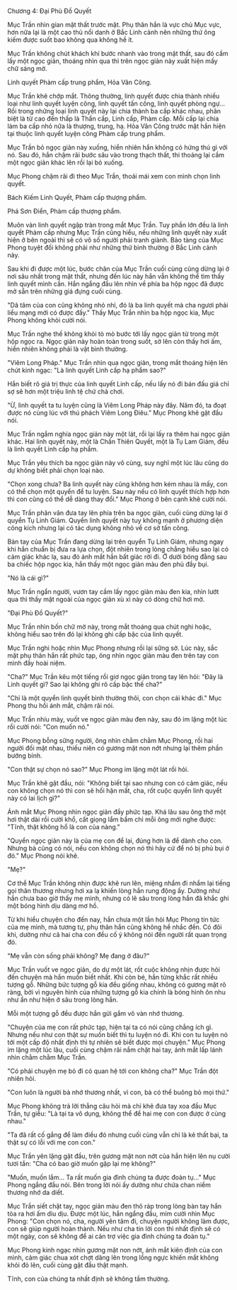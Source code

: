 




Chương 4: Đại Phù Đồ Quyết


Mục Trần nhìn gian mật thất trước mặt. Phụ thân hắn là vực chủ Mục vực, hơn nữa lại là một cao thủ nổi danh ở Bắc Linh cảnh nên những thứ ông kiếm được suốt bao không qua không hề ít.

Mục Trần không chút khách khí bước nhanh vào trong mật thất, sau đó cầm lấy một ngọc giản, thoáng nhìn qua thì trên ngọc giản này xuất hiện mấy chữ sáng mờ.

Linh quyết Phàm cấp trung phẩm, Hỏa Vân Công.

Mục Trần khẽ chớp mắt. Thông thường, linh quyết được chia thành nhiều loại như linh quyết luyện công, linh quyết tấn công, linh quyết phòng ngự… Rồi trong những loại linh quyết này lại chia thành ba cấp khác nhau, phân biệt là từ cao đến thấp là Thần cấp, Linh cấp, Phàm cấp. Mỗi cấp lại chia làm ba cấp nhỏ nữa là thượng, trung, hạ. Hỏa Vân Công trước mặt hắn hiện tại thuộc linh quyết luyện công Phàm cấp trung phẩm.

Mục Trần bỏ ngọc giản này xuống, hiển nhiên hắn không có hứng thú gì với nó. Sau đó, hắn chậm rãi bước sâu vào trong thạch thất, thi thoảng lại cầm một ngọc giản khác lên rồi lại bỏ xuống.

Mục Phong chậm rãi đi theo Mục Trần, thoải mái xem con mình chọn linh quyết.

Bách Kiếm Linh Quyết, Phàm cấp thượng phẩm.

Phá Sơn Điển, Phàm cấp thượng phẩm.

Muôn vàn linh quyết ngập tràn trong mắt Mục Trần. Tuy phần lớn đều là linh quyết Phàm cấp nhưng Mục Trần cũng hiểu, nếu những linh quyết này xuất hiện ở bên ngoài thì sẽ có vô số người phải tranh giành. Bảo tàng của Mục Phong tuyệt đối không phải như những thứ bình thường ở Bắc Linh cảnh này.

Sau khi đi được một lúc, bước chân của Mục Trần cuối cùng cũng dừng lại ở nơi sâu nhất trong mật thất, nhưng đến lúc này hắn vẫn không thể tìm thấy linh quyết mình cần. Hắn ngẩng đầu lên nhìn về phía ba hộp ngọc đã được mở sẵn trên những giá đựng cuối cùng.

"Dã tâm của con cũng không nhỏ nhỉ, đó là ba linh quyết mà cha ngươi phải liều mạng mới có được đấy." Thấy Mục Trần nhìn ba hộp ngọc kia, Mục Phong không khỏi cười nói.

Mục Trần nghe thế không khỏi tò mò bước tới lấy ngọc giản từ trong một hộp ngọc ra. Ngọc giản này hoàn toàn trong suốt, sờ lên còn thấy hơi ấm, hiển nhiên không phải là vật bình thường.

"Viêm Long Pháp." Mục Trần nhìn qua ngọc giản, trong mắt thoáng hiện lên chút kinh ngạc: "Là linh quyết Linh cấp hạ phẩm sao?"

Hắn biết rõ giá trị thực của linh quyết Linh cấp, nếu lấy nó đi bán đấu giá chỉ sợ sẽ hơn một triệu linh tệ chứ chả chơi.

"Ừ, linh quyết ta tu luyện cũng là Viêm Long Pháp này đây. Năm đó, ta đoạt được nó cùng lúc với thú phách Viêm Long Điêu." Mục Phong khẽ gật đầu nói.

Mục Trần ngắm nghía ngọc giản này một lát, rồi lại lấy ra thêm hai ngọc giản khác. Hai linh quyết này, một là Chấn Thiên Quyết, một là Tụ Lam Giám, đều là linh quyết Linh cấp hạ phẩm.

Mục Trần yêu thích ba ngọc giản này vô cùng, suy nghĩ một lúc lâu cũng do dự không biết phải chọn loại nào.

"Chọn xong chưa? Ba linh quyết này cũng không hơn kém nhau là mấy, con có thể chọn một quyển để tu luyện. Sau này nếu có linh quyết thích hợp hơn thì con cũng có thể dễ dàng thay đổi." Mục Phong ở bên cạnh khẽ cười nói.

Mục Trần phân vân đưa tay lên phía trên ba ngọc giản, cuối cùng dừng lại ở quyển Tụ Linh Giám. Quyển linh quyết này tuy không mạnh ở phương diện công kích nhưng lại có tác dụng không nhỏ về cơ sở tấn công.

Bàn tay của Mục Trần đang dừng lại trên quyển Tụ Linh Giám, nhưng ngay khi hắn chuẩn bị đưa ra lựa chọn, đột nhiên trong lòng chẳng hiểu sao lại có cảm giác khác lạ, sau đó ánh mắt hắn bất giác rời đi. Ở dưới bóng đằng sau ba chiếc hộp ngọc kia, hắn thấy một ngọc giản màu đen phủ đầy bụi.

"Nó là cái gì?"

Mục Trần ngẩn người, vươn tay cầm lấy ngọc giản màu đen kia, nhìn lướt qua thì thấy mặt ngoài của ngọc giản xù xì này có dòng chữ hơi mờ.

"Đại Phù Đồ Quyết?"

Mục Trần nhìn bốn chữ mờ này, trong mắt thoáng qua chút nghi hoặc, không hiểu sao trên đó lại không ghi cấp bậc của linh quyết.

Mục Trần nghi hoặc nhìn Mục Phong nhưng rồi lại sững sờ. Lúc này, sắc mặt phụ thân hắn rất phức tạp, ông nhìn ngọc giản màu đen trên tay con mình đầy hoài niệm.

"Cha?" Mục Trần kêu một tiếng rồi giơ ngọc giản trong tay lên hỏi: "Đây là Linh quyết gì? Sao lại không ghi rõ cấp bậc thế cha?"

"Chỉ là một quyển linh quyết bình thường thôi, con chọn cái khác đi." Mục Phong thu hồi ánh mắt, chậm rãi nói.

Mục Trần nhíu mày, vuốt ve ngọc giản màu đen này, sau đó im lặng một lúc rồi cười nói: "Con muốn nó."

Mục Phong bỗng sững người, ông nhìn chằm chằm Mục Phong, rồi hai người đối mặt nhau, thiếu niên có gương mặt non nớt nhưng lại thêm phần bướng bỉnh.

"Con thật sự chọn nó sao?" Mục Phong im lặng một lát rồi hỏi.

Mục Trần khẽ gật đầu, nói: "Không biết tại sao nhưng con có cảm giác, nếu con không chọn nó thì con sẽ hối hận mất, cha, rốt cuộc quyển linh quyết này có lai lịch gì?"

Ánh mắt Mục Phong nhìn ngọc giản đầy phức tạp. Khá lâu sau ông thở một hơi thật dài rồi cười khổ, cất giọng lẩm bẩm chỉ mỗi ông mới nghe được: "Tĩnh, thật không hổ là con của nàng."

"Quyển ngọc giản này là của mẹ con để lại, đúng hơn là để dành cho con. Nhưng bà cũng có nói, nếu con không chọn nó thì hãy cứ để nó bị phủ bụi ở đó." Mục Phong nói khẽ.

"Mẹ?"

Cơ thể Mục Trần không nhịn được khẽ run lên, miệng nhẩm đi nhẩm lại tiếng gọi thân thương nhưng hơi xa lạ khiến lòng hắn rung động ấy. Dường như hắn chưa bao giờ thấy mẹ mình, nhưng có lẽ sâu trong lòng hắn đã khắc ghi một bóng hình dịu dàng mơ hồ.

Từ khi hiểu chuyện cho đến nay, hắn chưa một lần hỏi Mục Phong tin tức của mẹ mình, mà tương tự, phụ thân hắn cũng không hề nhắc đến. Có đôi khi, dường như cả hai cha con đều cố ý không nói đến người rất quan trọng đó.

"Mẹ vẫn còn sống phải không? Mẹ đang ở đâu?"

Mục Trần vuốt ve ngọc giản, do dự một lát, rốt cuộc không nhịn được hỏi đến chuyện mà hắn muốn biết nhất. Khi còn bé, hắn từng khắc rất nhiều tượng gỗ. Những bức tượng gỗ kia đều giống nhau, không có gương mặt rõ ràng, bởi vì nguyên hình của những tượng gỗ kia chính là bóng hình ôn nhu như ẩn như hiện ở sâu trong lòng hắn.

Mỗi một tượng gỗ đều được hắn gửi gắm vô vàn nhớ thương.

"Chuyện của mẹ con rất phức tạp, hiện tại ta có nói cũng chẳng ích gì. Nhưng nếu như con thật sự muốn biết thì tu luyện nó đi. Khi con tu luyện nó tới một cấp độ nhất định thì tự nhiên sẽ biết được mọi chuyện." Mục Phong im lặng một lúc lâu, cuối cùng chậm rãi nắm chặt hai tay, ánh mắt lấp lánh nhìn chằm chằm Mục Trần.

"Có phải chuyện mẹ bỏ đi có quan hệ tới con không cha?" Mục Trần đột nhiên hỏi.

"Con luôn là người bà nhớ thương nhất, vì con, bà có thể buông bỏ mọi thứ."

Mục Phong không trả lời thẳng câu hỏi mà chỉ khẽ đưa tay xoa đầu Mục Trần, tự giễu: "Là tại ta vô dụng, không thể để hai mẹ con con được ở cùng nhau."

"Ta đã rất cố gắng để làm điều đó nhưng cuối cùng vẫn chỉ là kẻ thất bại, ta thật sự có lỗi với mẹ con con."

Mục Trần yên lặng gật đầu, trên gương mặt non nớt của hắn hiện lên nụ cười tươi tắn: "Cha có bao giờ muốn gặp lại mẹ không?"

"Muốn, muốn lắm… Ta rất muốn gia đình chúng ta được đoàn tụ…" Mục Phong ngẩng đầu nói. Bên trong lời nói ấy dường như chứa chan niềm thương nhớ da diết.

Mục Trần siết chặt tay, ngọc giản màu đen thô ráp trong lòng bàn tay hắn tỏa ra hơi ấm dìu dịu. Được một lúc, hắn ngẩng đầu, mỉm cười nhìn Mục Phong: "Con chọn nó, cha, người yên tâm đi, chuyện người không làm được, con sẽ giúp người hoàn thành. Nếu như cha tin lời con thì nhất định sẽ có một ngày, con sẽ không để ai cản trợ việc gia đình chúng ta đoàn tụ."

Mục Phong kinh ngạc nhìn gương mặt non nớt, ánh mắt kiên định của con mình, cảm giác chua xót chợt dâng lên trong lồng ngực khiến mắt không khỏi đỏ lên, cuối cùng gật đầu thật mạnh.

Tĩnh, con của chúng ta nhất định sẽ không tầm thường.




